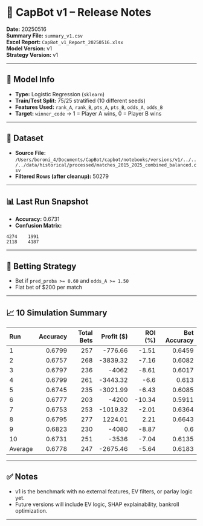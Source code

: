 # 📄 CapBot v1 – Release Notes

**Date:** 20250516  
**Summary File:** `summary_v1.csv`  
**Excel Report:** `CapBot_v1_Report_20250516.xlsx`  
**Model Version:** v1  
**Strategy Version:** v1  

---

## 🧠 Model Info
- **Type:** Logistic Regression (`sklearn`)
- **Train/Test Split:** 75/25 stratified (10 different seeds)
- **Features Used:**  `rank_A`, `rank_B`, `pts_A`, `pts_B`, `odds_A`, `odds_B`
- **Target:** `winner_code` → 1 = Player A wins, 0 = Player B wins

---

## 📂 Dataset
- **Source File:** `/Users/boroni_4/Documents/CapBot/capbot/notebooks/versions/v1/../../../data/historical/processed/matches_2015_2025_combined_balanced.csv`
- **Filtered Rows (after cleanup):** 50279

---

## 📊 Last Run Snapshot
- **Accuracy:** 0.6731  
- **Confusion Matrix:**
```
4274	1991
2118	4187
```

---

## 💸 Betting Strategy
- Bet if `pred_proba >= 0.60` and `odds_A >= 1.50`
- Flat bet of $200 per match

---

## 📈 10 Simulation Summary

| Run     |   Accuracy |   Total Bets |   Profit ($) |   ROI (%) |   Bet Accuracy |
|:--------|-----------:|-------------:|-------------:|----------:|---------------:|
| 1       |     0.6799 |          257 |      -776.66 |     -1.51 |         0.6459 |
| 2       |     0.6757 |          268 |     -3839.32 |     -7.16 |         0.6082 |
| 3       |     0.6797 |          236 |     -4062    |     -8.61 |         0.6017 |
| 4       |     0.6799 |          261 |     -3443.32 |     -6.6  |         0.613  |
| 5       |     0.6745 |          235 |     -3021.99 |     -6.43 |         0.6085 |
| 6       |     0.6777 |          203 |     -4200    |    -10.34 |         0.5911 |
| 7       |     0.6753 |          253 |     -1019.32 |     -2.01 |         0.6364 |
| 8       |     0.6795 |          277 |      1224.01 |      2.21 |         0.6643 |
| 9       |     0.6823 |          230 |     -4080    |     -8.87 |         0.6    |
| 10      |     0.6731 |          251 |     -3536    |     -7.04 |         0.6135 |
| Average |     0.6778 |          247 |     -2675.46 |     -5.64 |         0.6183 |

---

## ✅ Notes
- v1 is the benchmark with no external features, EV filters, or parlay logic yet.
- Future versions will include EV logic, SHAP explainability, bankroll optimization.

---

